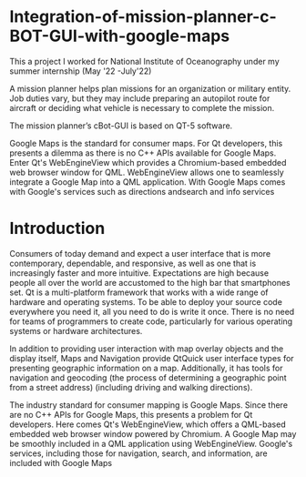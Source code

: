# Integration-of-mission-planner-c-BOT-GUI-with-google-maps
This a project I worked for National Institute of Oceanography under my summer internship (May '22 -July'22)

A mission planner helps plan missions for an organization or military entity. Job duties vary, but they may include preparing an autopilot route for aircraft or deciding what vehicle is necessary to complete the mission.

The mission planner’s cBot-GUI is based on QT-5 software.

Google Maps is the standard for consumer maps.  For Qt developers, this presents a dilemma as there is no C++ APIs available for Google Maps.  Enter Qt's WebEngineView which provides a Chromium-based embedded web browser window for QML. WebEngineView allows one to seamlessly integrate a Google Map into a QML application.  With Google Maps comes with Google's services such as directions andsearch and info services


 # Introduction

Consumers of today demand and expect a user interface that is more contemporary, dependable, and responsive, as well as one that is increasingly faster and more intuitive. Expectations are high because people all over the world are accustomed to the high bar that smartphones set. Qt is a multi-platform framework that works with a wide range of hardware and operating systems. To be able to deploy your source code everywhere you need it, all you need to do is write it once. There is no need for teams of programmers to create code, particularly for various operating systems or hardware architectures.

In addition to providing user interaction with map overlay objects and the display itself, Maps and Navigation provide QtQuick user interface types for presenting geographic information on a map. Additionally, it has tools for navigation and geocoding (the process of determining a geographic point from a street address) (including driving and walking directions).

The industry standard for consumer mapping is Google Maps. Since there are no C++ APIs for Google Maps, this presents a problem for Qt developers. Here comes Qt's WebEngineView, which offers a QML-based embedded web browser window powered by Chromium. A Google Map may be smoothly included in a QML application using WebEngineView. Google's services, including those for navigation, search, and information, are included with Google Maps

